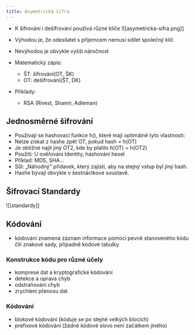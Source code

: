 ```yaml
---
title: Asymetrická šifra
---
```

- K šifrování i dešifrování používá různé klíče
![[asymetricka-sifra.png]]

- Výhodou je, že odesílatel s příjemcem nemusí sdílet společný klíč
- Nevýhodou je obvykle vyšší náročnost
- Matematický zápis:
	- ŠT: šifrování(OT, ŠK)
	- OT: dešifrování(ŠT, DK)
- Přiklady:
	- RSA (Rivest, Shamir, Adleman)

## Jednosměrné šifrování
- Používají se hashovací funkce h(), které mají optimálně tyto vlastnosti:
- Nelze získat z hashe zpět OT, pokud hash = h(OT)
- Je obtížné najít jiný OT2, kde by platilo h(OT) = h(OT2)
- Použití: U ověřování Identity, hashování hesel
- Příklad: MDS, SHA...
- Sůl: „Náhodný" přídavek, který zajistí, aby na stejný vstup byl jiný hash.
- Hashe bývají obvykle v šestnáctkové soustavě.

## Šifrovací Standardy
![[standardy]]


## Kódování 
- kódování znamená záznam informace pomocí pevně stanoveného kódu čili znakové sady, případně kódové tabulky

### Konstrukce kódu pro různé účely
- komprese dat a kryptografické kódování
- detekce a oprava chyb
- odstraňování chyb
- zrychlení přenosu dat

### Kódování
- blokové kódování (kóduje se po stejně velkých blocích)
- prefixové kódování (žádné kódové slovo není začátkem jiného)